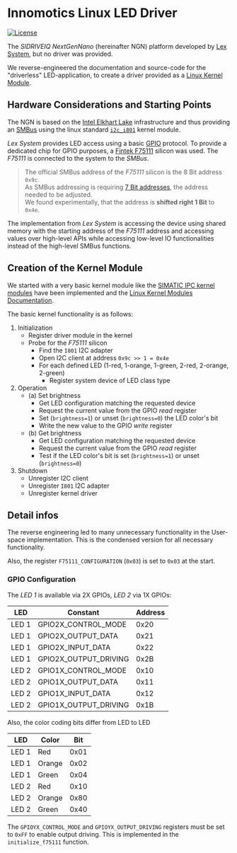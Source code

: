 # Innomotics Linux LED Driver

[![License](https://img.shields.io/badge/License-GPLv2-green.svg)](https://opensource.org/license/gpl-2-0/)

The _SIDRIVEIQ NextGenNano_ (hereinafter NGN) platform developed by [Lex System](https://www.lex.com.tw/en/), but no driver was provided.

We reverse-engineered the documentation and source-code for the "driverless" LED-application, to create a driver
provided as a [Linux Kernel Module](https://sysprog21.github.io/lkmpg/#what-is-a-kernel-module).

## Hardware Considerations and Starting Points

The NGN is based on the [Intel Elkhart Lake](https://www.intel.com/content/www/us/en/products/platforms/details/elkhart-lake.html)
infrastructure and thus providing an [SMBus](https://www.nxp.com/docs/en/application-note/AN4471.pdf)
using the linux standard [`i2c_i801`](https://www.kernel.org/doc/html/latest/i2c/busses/i2c-i801.html) kernel module.

_Lex System_ provides LED access using a basic [GPIO](https://en.wikipedia.org/wiki/General-purpose_input/output) protocol.
To provide a dedicated chip for GPIO purposes, a [Fintek F75111](https://www.fintek.com.tw/index.php/led-driver-ic/item/10-f75111) silicon was used.
The _F75111_ is connected to the system to the _SMBus_.

> The official SMBus address of the _F75111_ silicon is the 8 Bit address `0x9c`.<br />
> As SMBus addressing is requiring [7 Bit addresses](https://www.totalphase.com/support/articles/200349176-7-bit-8-bit-and-10-bit-I2C-Slave-Addressing/), the address needed to be adjusted.<br />
> We found experimentally, that the address is __shifted right 1 Bit__ to `0x4e`.

The implementation from _Lex System_ is accessing the device using shared memory with the starting address 
of the _F75111_ address and accessing values over high-level APIs while accessing low-level IO functionalities 
instead of the high-level SMBus functions.

## Creation of the Kernel Module
We started with a very basic kernel module like the [SIMATIC IPC kernel modules](https://code.siemens.com/simatic-ipc/sw/simatic-ipc-modules-lsp)
have been implemented and the [Linux Kernel Modules Documentation](https://docs.kernel.org/i2c/index.html).

The basic kernel functionality is as follows:

1. Initialization
    * Register driver module in the kernel
    * Probe for the _F75111_ silicon
      * Find the `I801` I2C adapter
      * Open I2C client at address `0x9c >> 1 = 0x4e`
      * For each defined LED (1-red, 1-orange, 1-green, 2-red, 2-orange, 2-green)
        * Register system device of LED class type
2. Operation
    * (a) Set brightness
      * Get LED configuration matching the requested device
      * Request the current value from the GPIO _read_ register
      * Set (`brightness=1`) or unset (`brightness=0`) the LED color's bit
      * Write the new value to the GPIO _write_ register
    * (b) Get brightness
      * Get LED configuration matching the requested device
      * Request the current value from the GPIO _read_ register
      * Test if the LED color's bit is set (`brightness=1`) or unset (`brightness=0`)
3. Shutdown
   * Unregister I2C client
   * Unregister `I801` I2C adapter
   * Unregister kernel driver

## Detail infos

The reverse engineering led to many unnecessary functionality in the User-space implementation.
This is the condensed version for all necessary functionality.

Also, the register `F75111_CONFIGURATION` (`0x03`) is set to `0x03` at the start.

### GPIO Configuration

The _LED 1_ is available via 2X GPIOs, _LED 2_ via 1X GPIOs: 

| LED   | Constant              | Address |
|-------|-----------------------|---------|
| LED 1 | GPIO2X_CONTROL_MODE   | 0x20    |
| LED 1 | GPIO2X_OUTPUT_DATA    | 0x21    |
| LED 1 | GPIO2X_INPUT_DATA     | 0x22    |
| LED 1 | GPIO2X_OUTPUT_DRIVING | 0x2B    |
| LED 2 | GPIO1X_CONTROL_MODE   | 0x10    |
| LED 2 | GPIO1X_OUTPUT_DATA    | 0x11    |
| LED 2 | GPIO1X_INPUT_DATA     | 0x12    |
| LED 2 | GPIO1X_OUTPUT_DRIVING | 0x1B    |

Also, the color coding bits differ from LED to LED

| LED   | Color                 | Bit  |
|-------|-----------------------|------|
| LED 1 | Red                   | 0x01 |
| LED 1 | Orange                | 0x02 |
| LED 1 | Green                 | 0x04 |
| LED 2 | Red                   | 0x10 |
| LED 2 | Orange                | 0x80 |
| LED 2 | Green                 | 0x40 |

The `GPIOYX_CONTROL_MODE` and `GPIOYX_OUTPUT_DRIVING` registers must be set to `0xFF` to enable output driving.
This is implemented in the `initialize_f75111` function. 